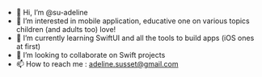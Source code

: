 - 👋 Hi, I’m @su-adeline
- 👀 I’m interested in mobile application, educative one on various topics children (and adults too) love!
- 🌱 I’m currently learning SwiftUI and all the tools to build apps (iOS ones at first)
- 💞️ I’m looking to collaborate on Swift projects
- 📫 How to reach me : adeline.susset@gmail.com

<!---
su-adeline/su-adeline is a ✨ special ✨ repository because its `README.md` (this file) appears on your GitHub profile.
You can click the Preview link to take a look at your changes.
--->
